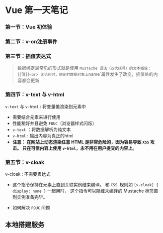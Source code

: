 # Vue 第一天笔记

### 第一节：Vue 初体验

### 第二节：v-on注册事件

### 第三节：插值表达式

> 数据绑定最常见的形式就是使用 `Mustache 语法（双大括号）的文本插值：`{{值}}` <br>
> 无论何时，绑定的数据对象上 `name`属性发生了改变，插值处的内容都会更新

### 第四节：v-text 与 v-html

`v-text` 与 `v-html` : 将变量值渲染到元素中
- 需要结合元素来进行使用
- 性能稍好并且避免 `FOUC`（浏览器样式闪烁）
- `v-text` ：将数据解析为纯文本
- `v-html` : 输出内容为真正的html
- **注意：
    在网站上动态渲染任意 HTML 是非常危险的，因为容易导致 `XSS` 攻击。
    只在可信内容上使用 `v-html`，永不用在用户提交的内容上。**

### 第五节：v-cloak

v-cloak : 不需要表达式
- 这个指令保持在元素上直到关联实例结束编译。
  和 `CSS `规则如 `[v-cloak] { display: none }` 一起用时，
  这个指令可以隐藏未编译的 Mustache 标签直到实例准备完毕。


- 如何解决 `FOUC` 问题















## 本地搭建服务
